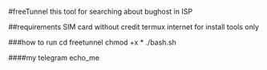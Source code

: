 
#freeTunnel
this tool for searching about bughost in ISP


##requirements
SIM card without credit
termux 
internet for install tools only 



###how to run
cd freetunnel
chmod +x *
./bash.sh



####my telegram
echo_me

